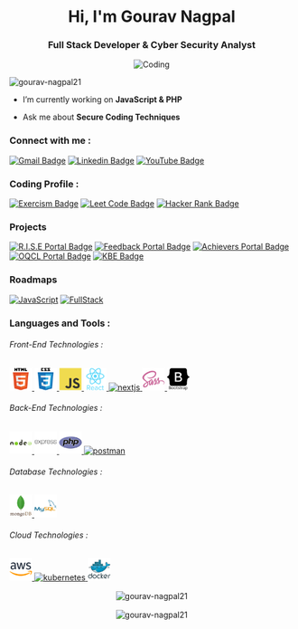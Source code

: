 <h1 align="center">Hi, I'm Gourav Nagpal </h1>
<h3 align="center">Full Stack Developer & Cyber Security Analyst</h3>

<p align="center">
    <img src="https://camo.githubusercontent.com/cae12fddd9d6982901d82580bdf321d81fb299141098ca1c2d4891870827bf17/68747470733a2f2f6d69726f2e6d656469756d2e636f6d2f6d61782f313336302f302a37513379765349765f7430696f4a2d5a2e676966" alt="Coding" width="450" />
</p>

<p align="left">
    <img src="https://komarev.com/ghpvc/?username=gourav-nagpal21&label=Profile%20views&color=000000&style=for-the-badge" alt="gourav-nagpal21" />
</p>

- I’m currently working on **JavaScript & PHP**

- Ask me about **Secure Coding Techniques**

<h3 align="left">Connect with me :</h3>

[![Gmail Badge](https://img.shields.io/badge/-Gmail-BE2D23?style=for-the-badge&logo=Gmail&logoColor=white&link=mailto:snagpal676@gmail.com)](mailto:snagpal676@gmail.com)
[![Linkedin Badge](https://img.shields.io/badge/-Linkedin-0A66C2?style=for-the-badge&logo=Linkedin&logoColor=white=https://www.linkedin.com/in/gouravnagpal)](https://www.linkedin.com/in/gourav-nagpal21)
[![YouTube Badge](https://img.shields.io/badge/-YouTube-FF0000?style=for-the-badge&logo=Youtube&logoColor=white&link=https://www.youtube.com/c/instructorhut)](https://www.youtube.com/c/instructorhut)

<h3 align="left">Coding Profile :</h3>

[![Exercism Badge](https://img.shields.io/badge/-Exercism-9700FF?style=for-the-badge&logo=Exercism&logoColor=white&link=https://exercism.org/profiles/gouravnagpal)](https://exercism.org/profiles/gouravnagpal)
[![Leet Code Badge](https://img.shields.io/badge/-Leet%20Code-FFA116?style=for-the-badge&logo=LeetCode&logoColor=white&link=https://leetcode.com/gouravnagpal/)](https://leetcode.com/gouravnagpal/)
[![Hacker Rank Badge](https://img.shields.io/badge/-Hacker%20Rank-2EC866?style=for-the-badge&logo=Hackerrank&logoColor=white&link=https://www.hackerrank.com/gouravnagpal)](https://www.hackerrank.com/gouravnagpal)

<h3 align="left">Projects</h3>

[![R.I.S.E Portal Badge](https://img.shields.io/badge/-R.I.S.E-0093D4?style=for-the-badge&link=https://rise.piet.co.in)](https://rise.piet.co.in)
[![Feedback Portal Badge](https://img.shields.io/badge/-Feedback-0093D4?style=for-the-badge&link=https://feedback.piet.co.in)](https://feedback.piet.co.in)
[![Achievers Portal Badge](https://img.shields.io/badge/-Achievers-0093D4?style=for-the-badge&link=https://achievers.piet.co.in)](https://achievers.piet.co.in)
[![OQCL Portal Badge](https://img.shields.io/badge/-O.Q.C.L-0093D4?style=for-the-badge&link=https://oqcl.piet.co.in)](https://oqcl.piet.co.in)
[![KBE Badge](https://img.shields.io/badge/-K.B.E-0093D4?style=for-the-badge&link=https://kbe.piet.co.in)](https://kbe.piet.co.in)

<h3 align="left">Roadmaps</h3>

[![JavaScript](https://img.shields.io/badge/-JavaScript%20RoadMap-F0DB4F?style=for-the-badge&logo=javascript&logoColor=black&link=https://gouravnagpal.github.io/roadmaps/javascript/)](https://gouravnagpal.github.io/roadmaps/javascript/)
[![FullStack](https://img.shields.io/badge/-Full%20Stack%20Development%20RoadMap-2DA44E?style=for-the-badge&logo=javascript&logoColor=white&link=https://gouravnagpal.github.io/roadmaps/full-stack-development/)](https://gouravnagpal.github.io/roadmaps/full-stack-development/)

<h3 align="left">Languages and Tools :</h3>
<p align="left">
    <h6 align="left">Front-End Technologies :</h3>
    <a href="https://www.w3.org/html/">
        <img src="https://raw.githubusercontent.com/devicons/devicon/master/icons/html5/html5-original-wordmark.svg" alt="html5" width="40" height="40"/>
    </a>
    <a href="https://www.w3schools.com/css/">
        <img src="https://raw.githubusercontent.com/devicons/devicon/master/icons/css3/css3-original-wordmark.svg" alt="css3" width="40" height="40"/>
    </a>
    <a href="https://developer.mozilla.org/en-US/docs/Web/JavaScript">
        <img src="https://raw.githubusercontent.com/devicons/devicon/master/icons/javascript/javascript-original.svg" alt="javascript" width="40" height="40"/>
    </a>
    <a href="https://reactjs.org/">
        <img src="https://raw.githubusercontent.com/devicons/devicon/master/icons/react/react-original-wordmark.svg" alt="react" width="40" height="40"/>
    </a>
    <a href="https://nextjs.org/">
        <img src="https://cdn.worldvectorlogo.com/logos/nextjs-2.svg" alt="nextjs" width="40" height="40"/>
    </a>
    <a href="https://sass-lang.com">
        <img src="https://raw.githubusercontent.com/devicons/devicon/master/icons/sass/sass-original.svg" alt="sass" width="40" height="40"/>
    </a>
    <a href="https://getbootstrap.com">
        <img src="https://raw.githubusercontent.com/devicons/devicon/master/icons/bootstrap/bootstrap-plain-wordmark.svg" alt="bootstrap" width="40" height="40"/>
    </a>
</p>
<p align="left">
    <h6 align="left">Back-End Technologies :</h3>
    <a href="https://nodejs.org">
        <img src="https://raw.githubusercontent.com/devicons/devicon/master/icons/nodejs/nodejs-original-wordmark.svg" alt="nodejs" width="40" height="40"/>
    </a>
    <a href="https://expressjs.com">
        <img src="https://raw.githubusercontent.com/devicons/devicon/master/icons/express/express-original-wordmark.svg" alt="express" width="40" height="40"/>
    </a>
    <a href="https://www.php.net">
        <img src="https://raw.githubusercontent.com/devicons/devicon/master/icons/php/php-original.svg" alt="php" width="40" height="40"/>
    </a>
    <a href="https://postman.com">
        <img src="https://www.vectorlogo.zone/logos/getpostman/getpostman-icon.svg" alt="postman" width="40" height="40"/>
    </a>
</p>

<p align="left">
    <h6 align="left">Database Technologies :</h3>
    <a href="https://www.mongodb.com/">
        <img src="https://raw.githubusercontent.com/devicons/devicon/master/icons/mongodb/mongodb-original-wordmark.svg" alt="mongodb" width="40" height="40"/>
    </a>
    <a href="https://www.mysql.com/">
        <img src="https://raw.githubusercontent.com/devicons/devicon/master/icons/mysql/mysql-original-wordmark.svg" alt="mysql" width="40" height="40"/>
    </a>
</p>

<p align="left">
    <h6 align="left">Cloud Technologies :</h3>
    <a href="https://aws.amazon.com">
        <img src="https://raw.githubusercontent.com/devicons/devicon/master/icons/amazonwebservices/amazonwebservices-original-wordmark.svg" alt="aws" width="40" height="40"/>
    </a>
    <a href="https://kubernetes.io">
        <img src="https://www.vectorlogo.zone/logos/kubernetes/kubernetes-icon.svg" alt="kubernetes" width="40" height="40"/>
    </a>
    <a href="https://www.docker.com/">
        <img src="https://raw.githubusercontent.com/devicons/devicon/master/icons/docker/docker-original-wordmark.svg" alt="docker" width="40" height="40"/>
    </a>
</p>

<p align="center">
    <img align="center" src="https://github-readme-stats.vercel.app/api/top-langs?username=gourav-nagpal21&show_icons=true&locale=en&layout=compact" alt="gourav-nagpal21" />
</p>

<p align="center">
    <img align="center" src="https://github-readme-streak-stats.herokuapp.com/?user=gourav-nagpal21&" alt="gourav-nagpal21" />
</p>
